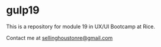 # gulp19

This is a repository for module 19 in UX/UI Bootcamp at Rice.

Contact me at sellinghoustonre@gmail.com
